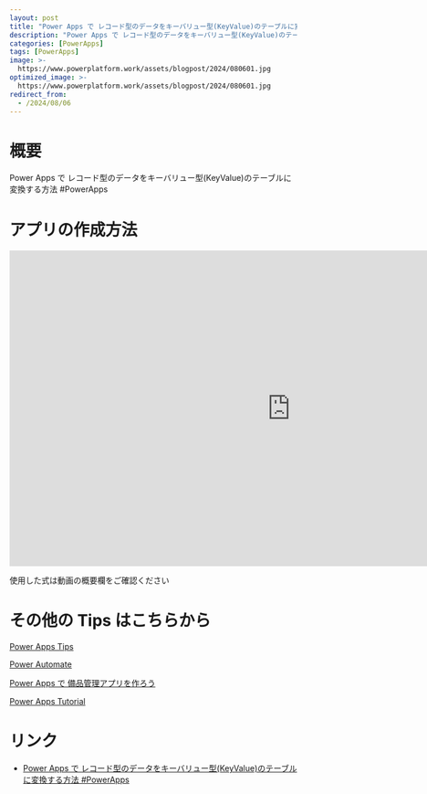 ```yaml
---
layout: post
title: "Power Apps で レコード型のデータをキーバリュー型(KeyValue)のテーブルに変換する方法 #PowerApps"
description: "Power Apps で レコード型のデータをキーバリュー型(KeyValue)のテーブルに変換する方法 #PowerAppsを動画で分かりやすく解説"
categories: [PowerApps]
tags: [PowerApps]
image: >-
  https://www.powerplatform.work/assets/blogpost/2024/080601.jpg
optimized_image: >-
  https://www.powerplatform.work/assets/blogpost/2024/080601.jpg
redirect_from:
  - /2024/08/06
---
```



#  概要

Power Apps で レコード型のデータをキーバリュー型(KeyValue)のテーブルに変換する方法 #PowerApps


# アプリの作成方法

<iframe width="983" height="553" src="https://www.youtube.com/embed/r81PGgakxG4" title="YouTube video player" frameborder="0" allow="accelerometer; autoplay; clipboard-write; encrypted-media; gyroscope; picture-in-picture" allowfullscreen></iframe>


使用した式は動画の概要欄をご確認ください


# その他の Tips はこちらから

[Power Apps Tips](https://www.youtube.com/watch?v=VrAQf3JQ7yM&list=PLVhFi1fb3DqakSLVMn22DDcySXh9jtzi- )


[Power Automate](https://www.youtube.com/watch?v=-YnJYT0ASEM&list=PLVhFi1fb3Dqbzic6GieqnLFgD3aTj-eHA)


[Power Apps で 備品管理アプリを作ろう](https://www.youtube.com/playlist?list=PLVhFi1fb3DqZM3HKb8Hea6XEL96990Fyn)


[Power Apps Tutorial](https://www.youtube.com/playlist?list=PLVhFi1fb3DqalxpL974VvAJvV4iWoSbe_)


# リンク


- [Power Apps で レコード型のデータをキーバリュー型(KeyValue)のテーブルに変換する方法 #PowerApps](https://www.youtube.com/watch?v=r81PGgakxG4)

